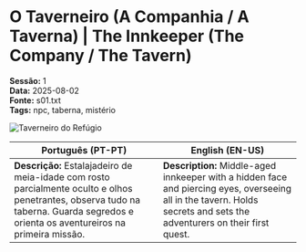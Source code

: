 # O Taverneiro (A Companhia / A Taverna) | The Innkeeper (The Company / The Tavern)

**Sessão:** 1  
**Data:** 2025-08-02  
**Fonte:** s01.txt  
**Tags:** npc, taberna, mistério

![Taverneiro do Refúgio](taberneiro_refugio.png)

| **Português (PT-PT)** | **English (EN-US)** |
|------------------------|---------------------|
| **Descrição:** Estalajadeiro de meia-idade com rosto parcialmente oculto e olhos penetrantes, observa tudo na taberna. Guarda segredos e orienta os aventureiros na primeira missão. | **Description:** Middle-aged innkeeper with a hidden face and piercing eyes, overseeing all in the tavern. Holds secrets and sets the adventurers on their first quest. |



















